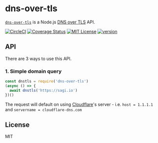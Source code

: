 # dns-over-tls

[`dns-over-tls`](https://www.npmjs.com/package/dns-over-tls) is a Node.js [DNS over TLS](https://en.wikipedia.org/wiki/DNS_over_TLS) API.

[![CircleCI](https://circleci.com/gh/sagi/node-dns-over-tls.svg?style=svg)](https://circleci.com/gh/sagi/node-dns-over-tls)
[![Coverage Status](https://coveralls.io/repos/github/sagi/node-dns-over-tls/badge.svg?branch=master)](https://coveralls.io/github/sagi/node-dns-over-tls?branch=master)
[![MIT License](https://img.shields.io/npm/l/dns-over-tls.svg?style=flat-square)](http://opensource.org/licenses/MIT)
[![version](https://img.shields.io/npm/v/dns-over-tls.svg?style=flat-square)](http://npm.im/dns-over-tls)

## API
There are 3 ways to use this API.

### 1. Simple domain query

~~~js
const dnstls = require('dns-over-tls')
(async () => {
  await dnstls('https://sagi.io')
})()
~~~

The request will default on using [Cloudflare](https://developers.cloudflare.com/1.1.1.1/dns-over-tls/)'s
server - i.e. `host = 1.1.1.1` and `servername = cloudflare-dns.com`

## License
MIT
